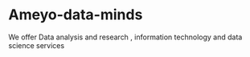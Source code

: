 # Ameyo-data-minds
We offer Data analysis and research , information technology and data science services
